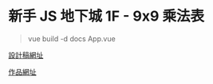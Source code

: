 # 新手 JS 地下城 1F - 9x9 乘法表

> vue build -d docs App.vue

[設計稿網址](https://xd.adobe.com/spec/256981fc-ef65-4d9b-773c-45d8ef0353c6-5358/screen/50fba855-bde7-4771-b73c-3fd839418cf0/multiplication-chart/)

[作品網址](https://charlie0228.github.io/multiplication-chart/)

